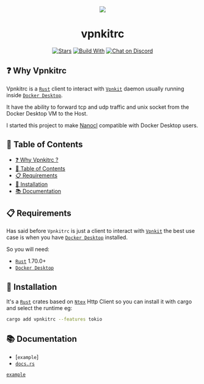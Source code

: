 <div align="center">
  <img src="https://download.next-hat.com/ressources/images/logo.png" >
  <h1>vpnkitrc</h1>
  <p>

[![Stars](https://img.shields.io/github/stars/nxthat/vpnkitrc?label=%E2%AD%90%20stars%20%E2%AD%90)](https://github.com/nxthat/vpnkitrc)
[![Build With](https://img.shields.io/badge/built_with-Rust-dca282.svg?style=flat)](https://github.com/nxthat/vpnkitrc)
[![Chat on Discord](https://img.shields.io/discord/1011267493114949693?label=chat&logo=discord&style=flat)](https://discord.gg/WV4Aac8uZg)

  </p>

</div>

## ❓ Why Vpnkitrc

Vpnkitrc is a [`Rust`] client to interact with [`Vpnkit`] daemon usually running inside [`Docker Desktop`].

It have the ability to forward tcp and udp traffic and unix socket from the Docker Desktop VM to the Host.

I started this project to make [Nanocl](https://github.com/nxthat/nanocl) compatible with Docker Desktop users.

## 📙 Table of Contents

- [❓ Why Vpnkitrc ?](#-why-vpnkitrc)
- [📙 Table of Contents](#-table-of-contents)
- [📋 Requirements](#-requirements)
- [💾 Installation](#-installation)
- [📚 Documentation](#-documentation)

## 📋 Requirements

Has said before `Vpnkitrc` is just a client to interact with [`Vpnkit`] the best use case is when you have [`Docker Desktop`] installed.

So you will need:

- [`Rust`] 1.70.0+
- [`Docker Desktop`]

## 💾 Installation

It's a [`Rust`] crates based on [`Ntex`] Http Client so you can install it with cargo and select the runtime eg:

```sh
cargo add vpnkitrc --features tokio
```

## 📚 Documentation

- [`example`]
- [`docs.rs`]

[`Rust`]: https://www.rust-lang.org
[`Vpnkit`]: https://github.com/moby/vpnkit
[`Docker Desktop`]: https://www.docker.com/products/docker-desktop
[`Ntex`]: https://ntex.rs
[`docs.rs`]: https://docs.rs/vpnkitrc/0.1.0/vpnkitrc

[`example`](./example/)
